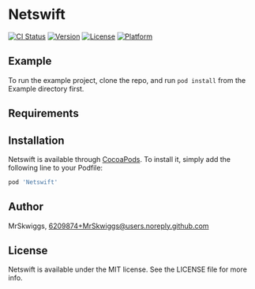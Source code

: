 # Netswift

[![CI Status](https://img.shields.io/travis/MrSkwiggs/Netswift.svg?style=flat)](https://travis-ci.org/MrSkwiggs/Netswift)
[![Version](https://img.shields.io/cocoapods/v/Netswift.svg?style=flat)](https://cocoapods.org/pods/Netswift)
[![License](https://img.shields.io/cocoapods/l/Netswift.svg?style=flat)](https://cocoapods.org/pods/Netswift)
[![Platform](https://img.shields.io/cocoapods/p/Netswift.svg?style=flat)](https://cocoapods.org/pods/Netswift)

## Example

To run the example project, clone the repo, and run `pod install` from the Example directory first.

## Requirements

## Installation

Netswift is available through [CocoaPods](https://cocoapods.org). To install
it, simply add the following line to your Podfile:

```ruby
pod 'Netswift'
```

## Author

MrSkwiggs, 6209874+MrSkwiggs@users.noreply.github.com

## License

Netswift is available under the MIT license. See the LICENSE file for more info.
